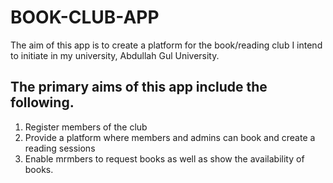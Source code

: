 # BOOK-CLUB-APP

The aim of this app is to create a platform for the book/reading club I intend to initiate in my university, Abdullah Gul University.

## The primary aims of this app include the following.
1. Register members of the club
2. Provide a platform where members and admins can 
   book and create a reading sessions 
3. Enable mrmbers to request books as well as show the 
   availability of books.
